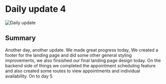 # Daily update 4
![Daily update](https://growthzonesitesprod.azureedge.net/wp-content/uploads/sites/1308/2020/06/Daily-Update-Blog.png "daily update")

## Summary
Another day, another update.
We made great progress today, We created a  footer for the landing page and did some other general styling improvements, we also finsished our final landing page design today. On the backend side of things we completed the appointment scheduling feature and also created some routes to view appointments and individual availability. On to day 5

